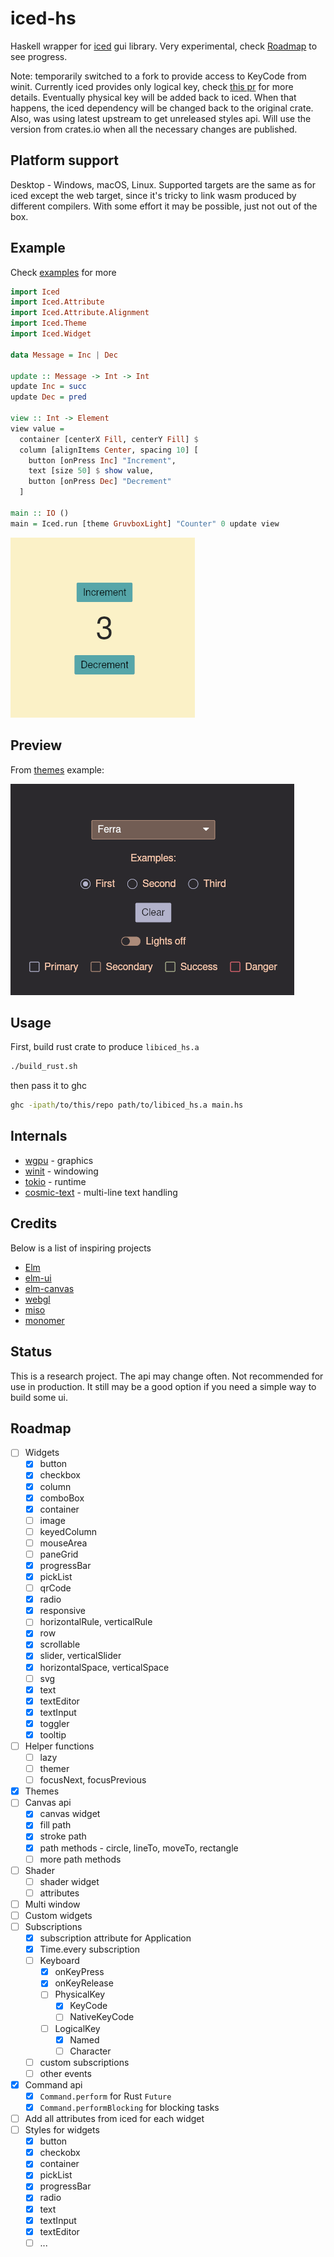 # iced-hs

Haskell wrapper for [iced](https://github.com/iced-rs/iced) gui library.
Very experimental, check [Roadmap](#roadmap) to see progress.

Note: temporarily switched to a fork to provide access to KeyCode from winit.
Currently iced provides only logical key, check [this pr](https://github.com/iced-rs/iced/pull/2169)
for more details. Eventually physical key will be added back to iced.
When that happens, the iced dependency will be changed back to the original crate.
Also, was using latest upstream to get unreleased styles api. Will use the
version from crates.io when all the necessary changes are published.


## Platform support

Desktop - Windows, macOS, Linux. Supported targets are the same
as for iced except the web target, since it's tricky to link
wasm produced by different compilers. With some effort it
may be possible, just not out of the box.


## Example

Check [examples](examples) for more

```haskell
import Iced
import Iced.Attribute
import Iced.Attribute.Alignment
import Iced.Theme
import Iced.Widget

data Message = Inc | Dec

update :: Message -> Int -> Int
update Inc = succ
update Dec = pred

view :: Int -> Element
view value =
  container [centerX Fill, centerY Fill] $
  column [alignItems Center, spacing 10] [
    button [onPress Inc] "Increment",
    text [size 50] $ show value,
    button [onPress Dec] "Decrement"
  ]

main :: IO ()
main = Iced.run [theme GruvboxLight] "Counter" 0 update view
```

![Counter preview](examples/counter/counter.png)


## Preview

From [themes](examples/themes) example:

![Themes preview](examples/themes/themes.png)


## Usage

First, build rust crate to produce `libiced_hs.a`

```bash
./build_rust.sh
```

then pass it to ghc

```bash
ghc -ipath/to/this/repo path/to/libiced_hs.a main.hs
```


## Internals

- [wgpu](https://github.com/gfx-rs/wgpu) - graphics
- [winit](https://github.com/rust-windowing/winit) - windowing
- [tokio](https://github.com/tokio-rs/tokio) - runtime
- [cosmic-text](https://github.com/pop-os/cosmic-text) - multi-line text handling


## Credits

Below is a list of inspiring projects
- [Elm](https://elm-lang.org/)
- [elm-ui](https://github.com/mdgriffith/elm-ui)
- [elm-canvas](https://github.com/joakin/elm-canvas)
- [webgl](https://github.com/elm-explorations/webgl)
- [miso](https://github.com/dmjio/miso)
- [monomer](https://github.com/fjvallarino/monomer)


## Status

This is a research project. The api may change often.
Not recommended for use in production. It still may be a good
option if you need a simple way to build some ui.


## Roadmap

 - [ ] Widgets
   - [x] button
   - [x] checkbox
   - [x] column
   - [x] comboBox
   - [x] container
   - [ ] image
   - [ ] keyedColumn
   - [ ] mouseArea
   - [ ] paneGrid
   - [x] progressBar
   - [x] pickList
   - [ ] qrCode
   - [x] radio
   - [x] responsive
   - [ ] horizontalRule, verticalRule
   - [x] row
   - [x] scrollable
   - [x] slider, verticalSlider
   - [x] horizontalSpace, verticalSpace
   - [ ] svg
   - [x] text
   - [x] textEditor
   - [x] textInput
   - [x] toggler
   - [x] tooltip
 - [ ] Helper functions
   - [ ] lazy
   - [ ] themer
   - [ ] focusNext, focusPrevious
 - [x] Themes
 - [ ] Canvas api
   - [x] canvas widget
   - [x] fill path
   - [x] stroke path
   - [x] path methods - circle, lineTo, moveTo, rectangle
   - [ ] more path methods
 - [ ] Shader
   - [ ] shader widget
   - [ ] attributes
 - [ ] Multi window
 - [ ] Custom widgets
 - [ ] Subscriptions
   - [x] subscription attribute for Application
   - [x] Time.every subscription
   - [ ] Keyboard
     - [x] onKeyPress
     - [x] onKeyRelease
     - [ ] PhysicalKey
       - [x] KeyCode
       - [ ] NativeKeyCode
     - [ ] LogicalKey
       - [x] Named
       - [ ] Character
   - [ ] custom subscriptions
   - [ ] other events
 - [x] Command api
   - [x] `Command.perform` for Rust `Future`
   - [x] `Command.performBlocking` for blocking tasks
 - [ ] Add all attributes from iced for each widget
 - [ ] Styles for widgets
   - [x] button
   - [x] checkobx
   - [x] container
   - [x] pickList
   - [x] progressBar
   - [x] radio
   - [x] text
   - [x] textInput
   - [x] textEditor
   - [ ] ...
